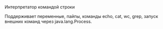 Интерпретатор командой строки

Поддерживает переменные, пайпы, команды echo, cat, wc, grep, запуск внешних команд через java.lang.Process.
